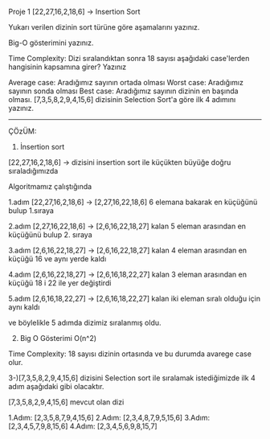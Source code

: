 Proje 1
[22,27,16,2,18,6] -> Insertion Sort

Yukarı verilen dizinin sort türüne göre aşamalarını yazınız.

Big-O gösterimini yazınız.

Time Complexity: Dizi sıralandıktan sonra 18 sayısı aşağıdaki case'lerden hangisinin kapsamına girer? Yazınız

Average case: Aradığımız sayının ortada olması
Worst case: Aradığımız sayının sonda olması
Best case: Aradığımız sayının dizinin en başında olması.
[7,3,5,8,2,9,4,15,6] dizisinin Selection Sort'a göre ilk 4 adımını yazınız.


****************************************************************************************
ÇÖzÜM:

1) İnsertion sort

[22,27,16,2,18,6] -> dizisini insertion sort ile küçükten büyüğe doğru sıraladığımızda

Algoritmamız çalıştığında 

1.adım [22,27,16,2,18,6] -> [2,27,16,22,18,6] 6 elemana bakarak en küçüğünü bulup 1.sıraya

2.adım [2,27,16,22,18,6] -> [2,6,16,22,18,27] kalan 5 eleman arasından en küçüğünü bulup 2. sıraya

3.adım [2,6,16,22,18,27] -> [2,6,16,22,18,27] kalan 4 eleman arasından en küçüğü 16 ve aynı yerde kaldı

4.adım [2,6,16,22,18,27] -> [2,6,16,18,22,27] kalan 3 eleman arasından en küçüğü 18 i 22 ile yer değiştirdi

5.adım [2,6,16,18,22,27] -> [2,6,16,18,22,27] kalan iki eleman sıralı olduğu için aynı kaldı

ve böylelikle 5 adımda dizimiz sıralanmış oldu.


2) Big O Gösterimi O(n^2)




Time Complexity: 18 sayısı dizinin ortasında ve bu durumda avarege case olur.


3-)[7,3,5,8,2,9,4,15,6] dizisini Selection sort ile sıralamak istediğimizde ilk 4 adım aşağıdaki gibi olacaktır.

[7,3,5,8,2,9,4,15,6]   mevcut olan dizi 

1.Adım: [2,3,5,8,7,9,4,15,6]
2.Adım: [2,3,4,8,7,9,5,15,6]
3.Adım: [2,3,4,5,7,9,8,15,6]
4.Adım: [2,3,4,5,6,9,8,15,7]

